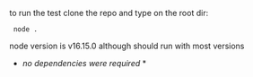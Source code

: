to run the test clone the repo and type on the root dir:
```
 node .
```
node version is v16.15.0 although should run with most versions
* *no dependencies were required* *
